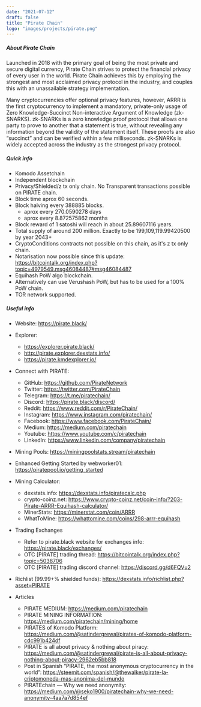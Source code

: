 ```yaml
---
date: "2021-07-12"
draft: false
title: "Pirate Chain"
logo: "images/projects/pirate.png"
---
```


##### About Pirate Chain
Launched in 2018 with the primary goal of being the most private and secure digital currency, Pirate Chain strives to protect the financial privacy of every user in the world. Pirate Chain achieves this by employing the strongest and most acclaimed privacy protocol in the industry, and couples this with an unassailable strategy implementation.

Many cryptocurrencies offer optional privacy features, however, ARRR is the first cryptocurrency to implement a mandatory, private-only usage of Zero Knowledge-Succinct Non-interactive Argument of Knowledge (zk-SNARKS). zk-SNARKs is a zero knowledge proof protocol that allows one party to prove to another that a statement is true, without revealing any information beyond the validity of the statement itself. These proofs are also “succinct” and can be verified within a few milliseconds. zk-SNARKs is widely accepted across the industry as the strongest privacy protocol.

##### Quick info
- Komodo Assetchain
- Independent blockchain
- Privacy/Shielded/z tx only chain. No Transparent transactions possible on PIRATE chain.
- Block time aprox 60 seconds.
- Block halving every 388885 blocks.
   - aprox every 270.0590278 days
   - aprox every 8.872575862 months
- Block reward of 1 satoshi will reach in about 25.89607116 years.
- Total supply of around 200 million. Exactly to be 199,109,119.99420500 by year 2043+
- CryptoConditions contracts not possible on this chain, as it's z tx only chain.
- Notarisation now possible since this update: https://bitcointalk.org/index.php?topic=4979549.msg46084487#msg46084487
- Equihash PoW algo blockchain.
- Alternatively can use Verushash PoW, but has to be used for a 100% PoW chain.
- TOR network supported.

##### Useful info
 - Website: https://pirate.black/
 - Explorer:
    - https://explorer.pirate.black/
    - http://pirate.explorer.dexstats.info/
    - https://pirate.kmdexplorer.io/
 
- Connect with PIRATE:
    - GitHub: https://github.com/PirateNetwork
    - Twitter: https://twitter.com/PirateChain
    - Telegram: https://t.me/piratechain/
    - Discord: https://pirate.black/discord/
    - Reddit: https://www.reddit.com/r/PirateChain/
    - Instagram: https://www.instagram.com/piratechain/
    - Facebook: https://www.facebook.com/PirateChain/
    - Medium: https://medium.com/piratechain
    - Youtube: https://www.youtube.com/c/piratechain
    - LinkedIn: https://www.linkedin.com/company/piratechain

- Mining Pools: https://miningpoolstats.stream/piratechain
- Enhanced Getting Started by webworker01: https://piratepool.io/getting_started
- Mining Calculator:
    - dexstats.info: https://dexstats.info/piratecalc.php
    - crypto-coinz.net: https://www.crypto-coinz.net/coin-info/?203-Pirate-ARRR-Equihash-calculator/
    - MinerStats: https://minerstat.com/coin/ARRR
    - WhatToMine: https://whattomine.com/coins/298-arrr-equihash

- Trading Exchanges
    - Refer to pirate.black website for exchanges info: https://pirate.black/exchanges/
    - OTC [PIRATE] trading thread: https://bitcointalk.org/index.php?topic=5038706
    - OTC [PIRATE] trading discord channel: https://discord.gg/d6FQVu2

- Richlist (99.99+% shielded funds): https://dexstats.info/richlist.php?asset=PIRATE

- Articles
    - PIRATE MEDIUM: https://medium.com/piratechain
    - PIRATE MINING INFORMATION: https://medium.com/piratechain/mining/home
    - PIRATES of Komodo Platform: https://medium.com/@satindergrewal/pirates-of-komodo-platform-cdc991b424df
    - PIRATE is all about privacy & nothing about piracy: https://medium.com/@satindergrewal/pirate-is-all-about-privacy-nothing-about-piracy-2962eb5bb818
    - Post in Spanish “PIRATE, the most anonymous cryptocurrency in the world”: https://steemit.com/spanish/@thewalker/pirate-la-criptomoneda-mas-anonima-del-mundo
    - PIRATEchain — Why we need anonymity: https://medium.com/@seko1900/piratechain-why-we-need-anonymity-4aa7a7d854ef

